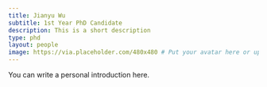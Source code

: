 ```yaml
---
title: Jianyu Wu
subtitle: 1st Year PhD Candidate
description: This is a short description
type: phd
layout: people
image: https://via.placeholder.com/480x480 # Put your avatar here or upload one
---
```


You can write a personal introduction here.